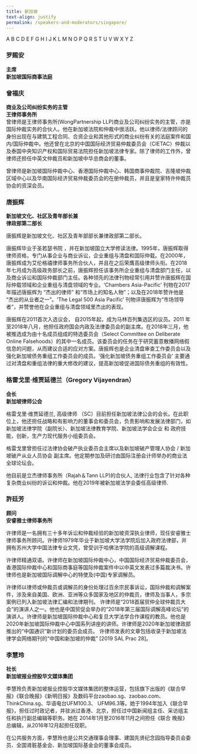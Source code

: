 ```yaml
---
title: 新加坡
text-align: justify
permalink: /speakers-and-moderators/singapore/
---
```

A B C D E F G H I J K L M N O P Q R S T U V W X Y Z 


### 罗赐安
**主席<br>
新加坡国际商事法庭**<br>


### 曾福庆
**商业及公司纠纷实务的主管<br>
王律师事务所**<br>
曾律师是王律师事务所(WongPartnership LLP)商业及公司纠纷实务的主管，亦是国际仲裁实务的合伙人。他在新加坡法院和仲裁中很活跃。他以律师/法律顾问的身份出现在与建筑工程合同、合资企业和其他形式的商业纠纷有关的法庭案件和国内/国际仲裁中。他还曾在北京的中国国际经济贸易仲裁委员会（CIETAC）仲裁以及泰国中央知识产权和国际贸易法院担任新加坡法律专家。除了律师的工作外，曾律师还担任中英文仲裁员和新加坡中华总商会的董事。 

曾律师是新加坡国际仲裁中心、香港国际仲裁中心、韩国商事仲裁院、吉隆坡仲裁区域中心以及华南国际经济贸易仲裁委员会的在册仲裁员，并且是皇家特许仲裁员协会的资深会员。 


### 唐振辉
**新加坡文化、社区及青年部长兼<br>
律政部第二部长**<br>

唐振辉是新加坡文化、社区及青年部部长兼律政部第二部长。

唐振辉毕业于圣若瑟书院 ，并在新加坡国立大学修读法律。1995年，唐振辉取得律师资格，专门从事企业与商业诉讼，企业重组与清盘和国际仲载。在2000年，唐振辉成为艾伦格禧律师事务所合伙人，并且在之后荣膺高级律师头衔。在2018年七月成为高级政务部长之前，唐振辉担任该事务所企业重组与清盘部门主任，以及商业诉讼和国际仲裁部门主任。各种领先的法律刊物经常引用并赞许唐振辉在国际仲载领域和企业重组与清盘领域的专业。‘Chambers Asia-Pacific’ 刊物在2017年描述唐振辉为 “杰出的律师” 和“市场上的知名人物”；以及在2018年赞许他是 “杰出的从业者之一”。‘The Legal 500 Asia Pacific’ 刊物评唐振辉为“市场领导者”，并赞誉他在企业重组与清盘领域里杰出的表现。

唐振辉在2011首次入选议会， 自2015年起，成为马林百列集选区的议员。2011 年至2018年八月，他担任政府国会内政及法律委员会的副主席。在2018年三月，他被推选成为由十名成员组成的特选委员会（Select Committee on Deliberate Online Falsehoods）的其中一名成员。该委员会的任务在于研究蓄意散播网络假信息的问题，从而建议合适的应对方案。唐振辉也是企业清盘审查工作委员会以及强化新加坡债务重组工作委员会的成员。‘强化新加坡债务重组工作委员会’ 主要通过对清盘和重组法律的重大修改的建议，提高新加坡促进国际债务重组的有效性。


### 格雷戈里·维贾延德兰（Gregory Vijayendran）
**会长<br>
新加坡律师公会**

格雷戈里·维贾延德兰, 高级律师 （SC）目前担任新加坡法律公会的会长。在此职位上，他还担任战略和有影响力的董事会和委员会，负责影响和发展法律部门，如 新加坡法律学院（副院长）、新加坡法律教育学院、新加坡法学会企业 和 政府技能，创新，生产力现代服务小组委员会。

格雷戈里曾担任过法律协会破产执业委员会主席以及新加坡破产管理人协会 / 新加坡破产从业人员协会 副主席。他定期参加及研讨由国际注册会计师举办的商业法全球论坛会。

他目前是立杰律师事务所（Rajah＆Tann LLP)的合伙人, 法律行业包含了针对各种复杂商业纠纷的诉讼和仲裁。他在2019年被新加坡法学会委任高级律师.


### 許廷芳
**顾问<br>
安睿雅士律师事务所**

许律师是一名拥有三十多年诉讼和仲裁经验的新加坡资深执业律师，现任安睿雅士律师事务所顾问。许律师1979年毕业于新加坡大学法学院后加入政府法律部，并拥有苏州大学中国法律专业文凭，曾受训于哈佛法学院的高级调解课程。

许律师精通双语。许律师在新加坡国际仲裁中心，中国国际经济贸易仲裁委员会，香港国际仲裁中心和国际商事庭等国际仲裁案件中以中英文发表过多篇裁决书。许律师也是新加坡国际调解中心的特使及(中国)专家调解员。

许律师以律师或仲裁员或调解员的身份处理过百余宗民事诉讼，国际仲裁和调解案件，涉及来自美国、欧洲、亚洲等众多国家及地区的仲裁员，律师及当事人，多宗案例已列入新加坡法律汇编和法律期刊。
许律师是“2018首届贸仲全球仲裁员大会”的演讲人之一。他也是中国贸促会举办的“2018年第三届国际调解高峰论坛”的演讲人。许律师是新加坡国际仲裁中心和复旦大学法学合作课程的教员。他也是2020年新加坡国际仲裁中心中国系列讲座的讲师。许律师是2020年新加坡律政部推出的“中国通识”新计划的委员会成员。
许律师发表的文章包括收录于新加坡法律学会网络期刊的“中国和新加坡的仲裁” [2019 SAL Prac 28]。


### 李慧玲
**社长<br>
新加坡报业控股华文媒体集团**

李慧玲负责新加坡报业控股华文媒体集团的整体运营，包括旗下出版的《联合早报》《联合晚报》《新明日报》及数码平台zaobao.sg、zaobao.com、ThinkChina.sg、华语电台UFM100.3、 UFM96.3等。她于1994年加入《联合早报》，担任过时政记者，并驻派过香港、北京，担任过中国新闻组主任、采访组主任和执行副总编辑等职务。她在 2014年1月至2016年11月之间担任《联合 晚报》总编辑，从2016年12月起担任现职。

在公共服务方面，李慧玲也是公共交通理事会理事、建国先贤纪念园指导委员会委员、全国肾脏基金会、新加坡国际基金会的董事会成员。
